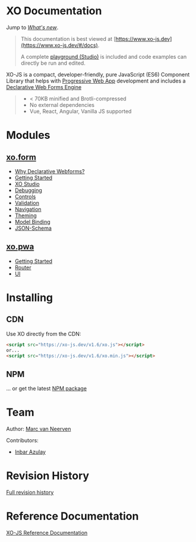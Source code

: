 # XO Documentation

Jump to *[What's new](./REVISIONS.md)*.

> This documentation is best viewed at [https://www.xo-js.dev](https://www.xo-js.dev/#/docs).
>
> A complete [playground (Studio)](./md/exo/studio.md) is included and code examples can directly be run and edited.
 
XO-JS is a compact, developer-friendly, pure JavaScript (ES6) Component Library that helps with [Progressive Web App](./md/pwa/index.md) development and includes a [Declarative Web Forms Engine](./md/exo/index.md)


> - < 70KB minified and Brotli-compressed
> - No external dependencies
> - Vue, React, Angular, Vanilla JS supported

# Modules

## [xo.form](./md/exo/index.md)
   - [Why Declarative Webforms?](./md/exo/why.md)
   - [Getting Started](./md/exo/getting-started.md)
   - [XO Studio](./md/exo/studio.md) 
   - [Debugging](./md/exo/debugging-exoform.md)
   - [Controls](./md/exo/controls/index.md)
   - [Validation](./md/exo/validation.md)
   - [Navigation](./md/exo/navigation.md)
   - [Theming](./md/exo/theming.md)
   - [Model Binding](./md/exo/data-binding.md)
   - [JSON-Schema](./md/exo/json-schema.md)

## [xo.pwa](./md/pwa/index.md) 
   - [Getting Started](./md/pwa/getting-started.md)
   - [Router](./md/pwa/router.md)
   - [UI](./md/pwa/ui.md)

# Installing

## CDN

Use XO directly from the CDN:

```html
<script src="https://xo-js.dev/v1.6/xo.js"></script>
or...
<script src="https://xo-js.dev/v1.6/xo.min.js"></script>
```

## NPM
... or get the latest [NPM package](https://www.npmjs.com/package/@mvneerven/xo-js)

# Team

Author: [Marc van Neerven](https://www.linkedin.com/in/mvneerven/)

Contributors:
- [Inbar Azulay](https://www.linkedin.com/in/inbar-azulay/)


# Revision History

[Full revision history](./REVISIONS.md)

# Reference Documentation

[XO-JS Reference Documentation](./md/refdocs/toc.md)
